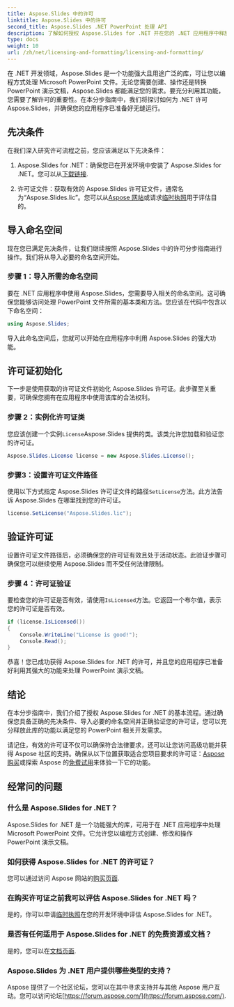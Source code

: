 ```yaml
---
title: Aspose.Slides 中的许可
linktitle: Aspose.Slides 中的许可
second_title: Aspose.Slides .NET PowerPoint 处理 API
description: 了解如何授权 Aspose.Slides for .NET 并在您的 .NET 应用程序中释放 PowerPoint 操作的强大功能。
type: docs
weight: 10
url: /zh/net/licensing-and-formatting/licensing-and-formatting/
---
```


在 .NET 开发领域，Aspose.Slides 是一个功能强大且用途广泛的库，可让您以编程方式处理 Microsoft PowerPoint 文件。无论您需要创建、操作还是转换 PowerPoint 演示文稿，Aspose.Slides 都能满足您的需求。要充分利用其功能，您需要了解许可的重要性。在本分步指南中，我们将探讨如何为 .NET 许可 Aspose.Slides，并确保您的应用程序已准备好无缝运行。

## 先决条件

在我们深入研究许可流程之前，您应该满足以下先决条件：

1.  Aspose.Slides for .NET：确保您已在开发环境中安装了 Aspose.Slides for .NET。您可以从[下载链接](https://releases.aspose.com/slides/net/).

2. 许可证文件：获取有效的 Aspose.Slides 许可证文件，通常名为“Aspose.Slides.lic”。您可以从[Aspose 网站](https://purchase.aspose.com/buy)或请求[临时执照](https://purchase.aspose.com/temporary-license/)用于评估目的。

## 导入命名空间

现在您已满足先决条件，让我们继续按照 Aspose.Slides 中的许可分步指南进行操作。我们将从导入必要的命名空间开始。

### 步骤 1：导入所需的命名空间

要在 .NET 应用程序中使用 Aspose.Slides，您需要导入相关的命名空间。这可确保您能够访问处理 PowerPoint 文件所需的基本类和方法。您应该在代码中包含以下命名空间：

```csharp
using Aspose.Slides;
```

导入此命名空间后，您就可以开始在应用程序中利用 Aspose.Slides 的强大功能。

## 许可证初始化

下一步是使用获取的许可证文件初始化 Aspose.Slides 许可证。此步骤至关重要，可确保您拥有在应用程序中使用该库的合法权利。

### 步骤 2：实例化许可证类

您应该创建一个实例`License`Aspose.Slides 提供的类。该类允许您加载和验证您的许可证。

```csharp
Aspose.Slides.License license = new Aspose.Slides.License();
```

### 步骤3：设置许可证文件路径

使用以下方式指定 Aspose.Slides 许可证文件的路径`SetLicense`方法。此方法告诉 Aspose.Slides 在哪里找到您的许可证。

```csharp
license.SetLicense("Aspose.Slides.lic");
```

## 验证许可证

设置许可证文件路径后，必须确保您的许可证有效且处于活动状态。此验证步骤可确保您可以继续使用 Aspose.Slides 而不受任何法律限制。

### 步骤 4：许可证验证

要检查您的许可证是否有效，请使用`IsLicensed`方法。它返回一个布尔值，表示您的许可证是否有效。

```csharp
if (license.IsLicensed())
{
    Console.WriteLine("License is good!");
    Console.Read();
}
```

恭喜！您已成功获得 Aspose.Slides for .NET 的许可，并且您的应用程序已准备好利用其强大的功能来处理 PowerPoint 演示文稿。

## 结论

在本分步指南中，我们介绍了授权 Aspose.Slides for .NET 的基本流程。通过确保您具备正确的先决条件、导入必要的命名空间并正确验证您的许可证，您可以充分释放此库的功能以满足您的 PowerPoint 相关开发需求。

请记住，有效的许可证不仅可以确保符合法律要求，还可以让您访问高级功能并获得 Aspose 社区的支持。确保从以下位置获取适合您项目要求的许可证：[Aspose 购买](https://purchase.aspose.com/buy)或探索 Aspose 的[免费试用](https://releases.aspose.com/)来体验一下它的功能。

## 经常问的问题

### 什么是 Aspose.Slides for .NET？
Aspose.Slides for .NET 是一个功能强大的库，可用于在 .NET 应用程序中处理 Microsoft PowerPoint 文件。它允许您以编程方式创建、修改和操作 PowerPoint 演示文稿。

### 如何获得 Aspose.Slides for .NET 的许可证？
您可以通过访问 Aspose 网站的[购买页面](https://purchase.aspose.com/buy).

### 在购买许可证之前我可以评估 Aspose.Slides for .NET 吗？
是的，你可以申请[临时执照](https://purchase.aspose.com/temporary-license/)在您的开发环境中评估 Aspose.Slides for .NET。

### 是否有任何适用于 Aspose.Slides for .NET 的免费资源或文档？
是的，您可以在[文档页面](https://reference.aspose.com/slides/net/).

### Aspose.Slides 为 .NET 用户提供哪些类型的支持？
 Aspose 提供了一个社区论坛，您可以在其中寻求支持并与其他 Aspose 用户互动。您可以访问论坛[https://forum.aspose.com/](https://forum.aspose.com/).